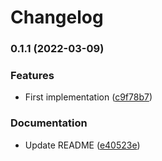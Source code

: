 # Changelog

### 0.1.1 (2022-03-09)


### Features

* First implementation ([c9f78b7](https://www.github.com/humanwhocodes/markdown-it-markua-aside/commit/c9f78b7095c6298afe59612d75e1516c23e35a15))


### Documentation

* Update README ([e40523e](https://www.github.com/humanwhocodes/markdown-it-markua-aside/commit/e40523e78de6fe2ecc4de644c7036906d6dbc01b))
